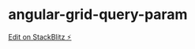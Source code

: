 # angular-grid-query-param

[Edit on StackBlitz ⚡️](https://stackblitz.com/edit/angular-grid-query-param)